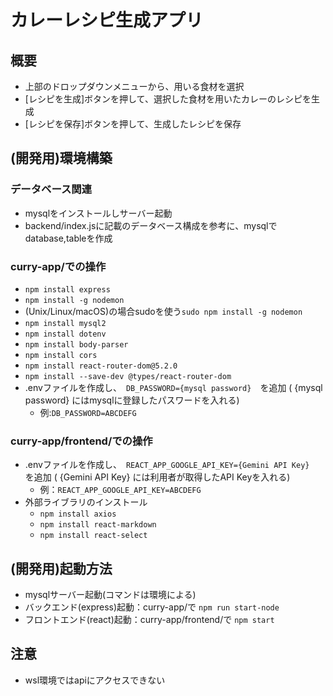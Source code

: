 # カレーレシピ生成アプリ
## 概要
- 上部のドロップダウンメニューから、用いる食材を選択
- [レシピを生成]ボタンを押して、選択した食材を用いたカレーのレシピを生成
- [レシピを保存]ボタンを押して、生成したレシピを保存

## (開発用)環境構築
### データベース関連
- mysqlをインストールしサーバー起動
- backend/index.jsに記載のデータベース構成を参考に、mysqlでdatabase,tableを作成
### curry-app/での操作
- ```npm install express```
- ```npm install -g nodemon```
- (Unix/Linux/macOS)の場合sudoを使う```sudo npm install -g nodemon```
- ```npm install mysql2```
- ```npm install dotenv```
- ```npm install body-parser```
- ```npm install cors```
- ```npm install react-router-dom@5.2.0```
- ```npm install --save-dev @types/react-router-dom```
- .envファイルを作成し、　```DB_PASSWORD={mysql password}```　を追加 ( {mysql password} にはmysqlに登録したパスワードを入れる)
  - 例:```DB_PASSWORD=ABCDEFG```
### curry-app/frontend/での操作
- .envファイルを作成し、　```REACT_APP_GOOGLE_API_KEY={Gemini API Key}```　を追加 ( {Gemini API Key} には利用者が取得したAPI Keyを入れる)
  - 例：```REACT_APP_GOOGLE_API_KEY=ABCDEFG```
- 外部ライブラリのインストール
  - ```npm install axios```
  - ```npm install react-markdown```
  - ```npm install react-select```

## (開発用)起動方法
- mysqlサーバー起動(コマンドは環境による)
- バックエンド(express)起動：curry-app/で ```npm run start-node```
- フロントエンド(react)起動：curry-app/frontend/で ```npm start```

## 注意
- wsl環境ではapiにアクセスできない